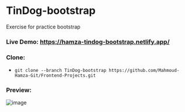 # TinDog-bootstrap
Exercise for practice bootstrap

### Live Demo: https://hamza-tindog-bootstrap.netlify.app/

### Clone:
- `git clone --branch TinDog-bootstrap https://github.com/Mahmoud-Hamza-Git/Frontend-Projects.git`

### Preview:

![image](https://github.com/Mahmoud-Hamza-Git/Frontend-Projects/assets/86957735/b1f3ac97-c0cb-4649-8753-6edbcd8870be)
